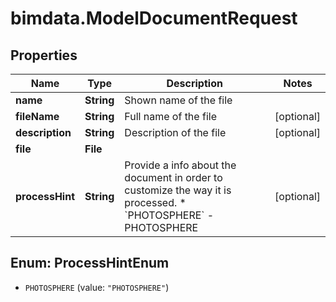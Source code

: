 # bimdata.ModelDocumentRequest

## Properties

Name | Type | Description | Notes
------------ | ------------- | ------------- | -------------
**name** | **String** | Shown name of the file | 
**fileName** | **String** | Full name of the file | [optional] 
**description** | **String** | Description of the file | [optional] 
**file** | **File** |  | 
**processHint** | **String** | Provide a info about the document in order to customize the way it is processed.  * &#x60;PHOTOSPHERE&#x60; - PHOTOSPHERE | [optional] 



## Enum: ProcessHintEnum


* `PHOTOSPHERE` (value: `"PHOTOSPHERE"`)




